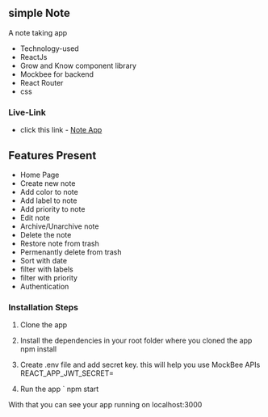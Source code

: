 ## simple Note
A note taking app

- Technology-used
- ReactJs
- Grow and Know component library
- Mockbee for backend
- React Router
- css

### Live-Link
- click this link - [Note App ](https://note-keep.vercel.app/)

## Features Present
<ul>
<li>Home Page</li>
 <li>Create new note</li>
  <li>Add color to note</li>
  <li>Add label to note</li>
  <li> Add priority to note</li>
  <li>Edit note</li>
<li>Archive/Unarchive note</li>
<li>Delete the note</li>
  <li> Restore note from trash</li>
   <li> Permenantly delete from trash</li>
   <li> Sort with date</li>
   <li> filter with labels </li>
   <li> filter with priority </li>
  <li> Authentication </li>
  </ul>

### Installation Steps

1. Clone the app

2. Install the dependencies in your root folder where you cloned the app
npm install

3. Create .env file and add secret key. this will help you use MockBee APIs
REACT_APP_JWT_SECRET=<your-jwt-secret>

4. Run the app
` npm start

With that you can see your app running on localhost:3000
